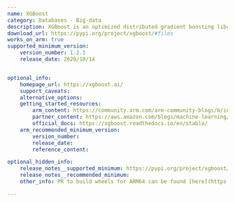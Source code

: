 ```yaml
---
name: XGBoost
category: Databases - Big-data
description: XGBoost is an optimized distributed gradient boosting library designed to be highly efficient, flexible and portable.
download_url: https://pypi.org/project/xgboost/#files
works_on_arm: true
supported_minimum_version:
    version_number: 1.2.1
    release_date: 2020/10/14


optional_info:
    homepage_url: https://xgboost.ai/
    support_caveats:
    alternative_options:
    getting_started_resources:
        arm_content: https://community.arm.com/arm-community-blogs/b/infrastructure-solutions-blog/posts/xgboost-lightgbm-aws-graviton3
        partner_content: https://aws.amazon.com/blogs/machine-learning/reduce-amazon-sagemaker-inference-cost-with-aws-graviton/
        official_docs: https://xgboost.readthedocs.io/en/stable/
    arm_recommended_minimum_version:
        version_number:
        release_date:
        reference_content:

optional_hidden_info:
    release_notes__supported_minimum: https://pypi.org/project/xgboost/1.2.1/#files
    release_notes__recommended_minimum:
    other_info: PR to build wheels for ARM64 can be found [here](https://github.com/dmlc/xgboost/pull/6253)

---
```


